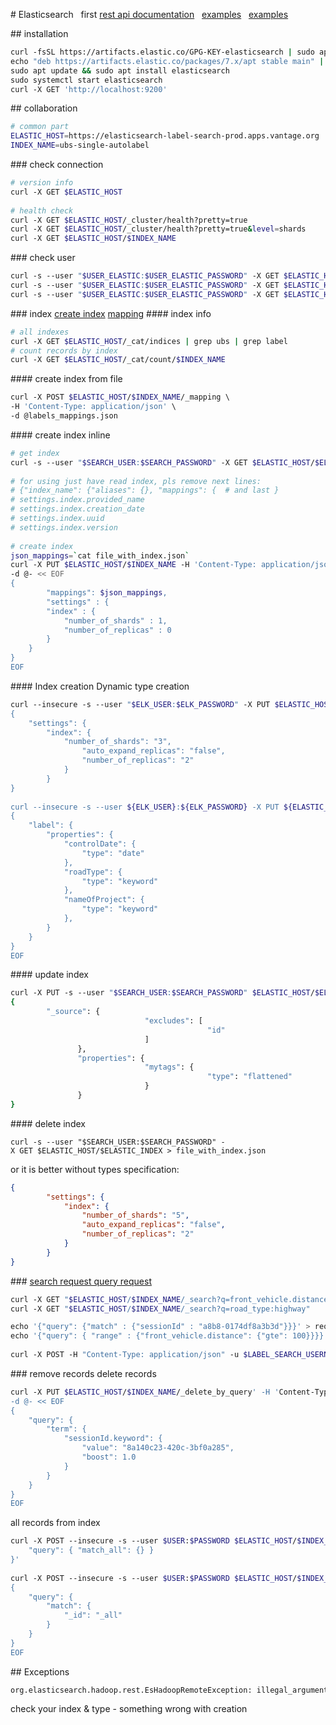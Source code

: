 # Elasticsearch   first
 [rest api documentation](https://www.elastic.co/guide/en/elasticsearch/reference/current/rest-apis.html)   
 [examples](https://dzone.com/articles/23-useful-elasticsearch-example-queries)   
 [examples](https://www.tutorialspoint.com/elasticsearch)   
  
 ## installation 
 ```sh 
 curl -fsSL https://artifacts.elastic.co/GPG-KEY-elasticsearch | sudo apt-key add - 
 echo "deb https://artifacts.elastic.co/packages/7.x/apt stable main" | sudo tee -a /etc/apt/sources.list.d/elastic-7.x.list 
 sudo apt update && sudo apt install elasticsearch 
 sudo systemctl start elasticsearch 
 curl -X GET 'http://localhost:9200' 
 ``` 
  
 ## collaboration 
 ```bash 
 # common part 
 ELASTIC_HOST=https://elasticsearch-label-search-prod.apps.vantage.org 
 INDEX_NAME=ubs-single-autolabel 
 ``` 
  
 ### check connection 
 ```sh 
 # version info 
 curl -X GET $ELASTIC_HOST 
  
 # health check 
 curl -X GET $ELASTIC_HOST/_cluster/health?pretty=true 
 curl -X GET $ELASTIC_HOST/_cluster/health?pretty=true&level=shards 
 curl -X GET $ELASTIC_HOST/$INDEX_NAME 
 ``` 
 ### check user 
 ```sh 
 curl -s --user "$USER_ELASTIC:$USER_ELASTIC_PASSWORD" -X GET $ELASTIC_HOST/_security/user/_privileges 
 curl -s --user "$USER_ELASTIC:$USER_ELASTIC_PASSWORD" -X GET $ELASTIC_HOST/_security/user 
 curl -s --user "$USER_ELASTIC:$USER_ELASTIC_PASSWORD" -X GET $ELASTIC_HOST/_security/user/$USER_ELASTIC 
 ``` 
  
 ### index 
 [create index](https://www.elastic.co/guide/en/elasticsearch/reference/6.8/indices-create-index.html) 
 [mapping](https://www.elastic.co/guide/en/elasticsearch/reference/6.8/mapping.html) 
 #### index info 
 ```bash 
 # all indexes 
 curl -X GET $ELASTIC_HOST/_cat/indices | grep ubs | grep label 
 # count records by index 
 curl -X GET $ELASTIC_HOST/_cat/count/$INDEX_NAME 
 ``` 
  
 #### create index from file 
 ```sh 
 curl -X POST $ELASTIC_HOST/$INDEX_NAME/_mapping \ 
 -H 'Content-Type: application/json' \ 
 -d @labels_mappings.json 
 ``` 
  
 #### create index inline 
 ```sh 
 # get index 
 curl -s --user "$SEARCH_USER:$SEARCH_PASSWORD" -X GET $ELASTIC_HOST/$ELASTIC_INDEX > file_with_index.json 
  
 # for using just have read index, pls remove next lines: 
 # {"index_name": {"aliases": {}, "mappings": {  # and last }  
 # settings.index.provided_name 
 # settings.index.creation_date 
 # settings.index.uuid 
 # settings.index.version 
  
 # create index 
 json_mappings=`cat file_with_index.json` 
 curl -X PUT $ELASTIC_HOST/$INDEX_NAME -H 'Content-Type: application/json' \ 
 -d @- << EOF 
 { 
         "mappings": $json_mappings, 
         "settings" : { 
         "index" : { 
             "number_of_shards" : 1, 
             "number_of_replicas" : 0 
         } 
     } 
 } 
 EOF 
 ``` 
 #### Index creation Dynamic type creation 
 ```sh 
 curl --insecure -s --user "$ELK_USER:$ELK_PASSWORD" -X PUT $ELASTIC_HOST/$INDEX_NAME -H 'Content-Type: application/json' --data @- << EOF 
 { 
     "settings": { 
         "index": { 
             "number_of_shards": "3", 
                 "auto_expand_replicas": "false", 
                 "number_of_replicas": "2" 
             } 
         } 
 } 
  
 curl --insecure -s --user ${ELK_USER}:${ELK_PASSWORD} -X PUT ${ELASTIC_HOST}/${ELASTIC_INDEX}/_mapping/${DYNAMIC_TYPE_NAME}?include_type_name=true -H 'Content-Type: application/json' -d @- << EOF 
 { 
     "label": { 
         "properties": { 
             "controlDate": { 
                 "type": "date" 
             }, 
             "roadType": { 
                 "type": "keyword" 
             }, 
             "nameOfProject": { 
                 "type": "keyword" 
             }, 
         } 
     } 
 } 
 EOF 
 ``` 
  
 #### update index 
 ```sh 
 curl -X PUT -s --user "$SEARCH_USER:$SEARCH_PASSWORD" $ELASTIC_HOST/$ELASTIC_INDEX/_mapping 
 { 
         "_source": { 
                               "excludes": [ 
                                             "id" 
                               ] 
                }, 
                "properties": { 
                               "mytags": { 
                                             "type": "flattened" 
                               } 
                } 
 } 
 ``` 
  
 #### delete index 
 ``` 
 curl -s --user "$SEARCH_USER:$SEARCH_PASSWORD" -X GET $ELASTIC_HOST/$ELASTIC_INDEX > file_with_index.json 
 ``` 
 or it is better without types specification: 
 ```json 
 { 
         "settings": { 
             "index": { 
                 "number_of_shards": "5", 
                 "auto_expand_replicas": "false", 
                 "number_of_replicas": "2" 
             } 
         } 
 } 
 ``` 
  
  
 ### [search request query request](https://www.elastic.co/guide/en/elasticsearch/reference/current/docs.html) 
 ```bash 
 curl -X GET "$ELASTIC_HOST/$INDEX_NAME/_search?q=front_vehicle.distance:>100&size=11&pretty=true" 
 curl -X GET "$ELASTIC_HOST/$INDEX_NAME/_search?q=road_type:highway" 
 ``` 
  
 ```bash 
 echo '{"query": {"match" : {"sessionId" : "a8b8-0174df8a3b3d"}}}' > request.json 
 echo '{"query": { "range" : {"front_vehicle.distance": {"gte": 100}}}}' > request.json 
  
 curl -X POST -H "Content-Type: application/json" -u $LABEL_SEARCH_USERNAME:$LABEL_SEARCH_PASSWORD -d @request.json "$ELASTIC_HOST/$ELASTIC_INDEX/_search" 
 ``` 
  
 ### remove records delete records 
 ```sh 
 curl -X PUT $ELASTIC_HOST/$INDEX_NAME/_delete_by_query' -H 'Content-Type: application/json' \ 
 -d @- << EOF 
 { 
     "query": { 
         "term": { 
             "sessionId.keyword": { 
                 "value": "8a140c23-420c-3bf0a285", 
                 "boost": 1.0 
             } 
         } 
     } 
 } 
 EOF 
 ``` 
 all records from index 
 ```sh 
 curl -X POST --insecure -s --user $USER:$PASSWORD $ELASTIC_HOST/$INDEX_NAME/_delete_by_query  -H 'Content-Type: application/json' -d '{ 
     "query": { "match_all": {} } 
 }' 
  
 curl -X POST --insecure -s --user $USER:$PASSWORD $ELASTIC_HOST/$INDEX_NAME/_delete_by_query -H 'Content-Type: application/json' -d @- << EOF 
 { 
     "query": { 
         "match": { 
             "_id": "_all" 
         } 
     } 
 } 
 EOF 
 ``` 
  
 ## Exceptions 
 ``` 
 org.elasticsearch.hadoop.rest.EsHadoopRemoteException: illegal_argument_exception: Can't merge because of conflicts: [Cannot update excludes setting for [_source]] 
 ``` 
 check your index & type - something wrong with creation
